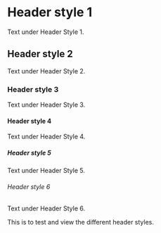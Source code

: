 # Header style 1
Text under Header Style 1.
## Header style 2
Text under Header Style 2. 
### Header style 3
Text under Header Style 3. 
#### Header style 4
Text under Header Style 4. 
##### Header style 5
Text under Header Style 5. 
###### Header style 6
Text under Header Style 6. 

This is to test and view the different header styles. 
